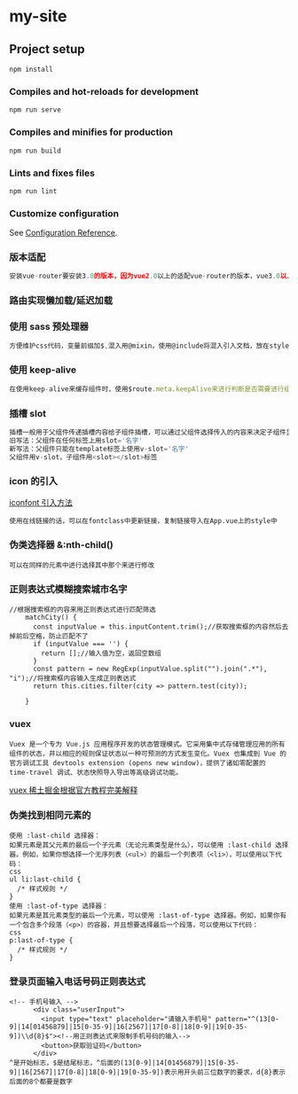# my-site

## Project setup

```
npm install
```

### Compiles and hot-reloads for development

```
npm run serve
```

### Compiles and minifies for production

```
npm run build
```

### Lints and fixes files

```
npm run lint
```

### Customize configuration

See [Configuration Reference](https://cli.vuejs.org/config/).

### 版本适配

```javascript
安装vue-router要安装3.0的版本，因为vue2.0以上的适配vue-router的版本，vue3.0以上的适配vue-router4.0以上的版本
```

### 路由实现懒加载/延迟加载

### 使用 sass 预处理器

```javascript
方便维护css代码，变量前缀加$,混入用@mixin，使用@include将混入引入文档，放在style文件夹里（记得加lang="scss"）
```

### 使用 keep-alive

```javascript
在使用keep-alive来缓存组件时，使用$route.meta.keepAlive来进行判断是否需要进行组件缓存，需要的话得在router.js上的路由跳转那加上meta:[keepAlive：true]
```

### 插槽 slot

```javascript
插槽一般用于父组件传递插槽内容给子组件插槽，可以通过父组件选择传入的内容来决定子组件显示的内容，这样提高了利用率，也不用重复定义相同的子组件
旧写法：父组件在任何标签上用slot='名字'
新写法：父组件只能在template标签上使用v-slot='名字'
父组件用v-slot，子组件用<slot></slot>标签
```

### icon 的引入

[iconfont 引入方法](https://blog.csdn.net/qq_35430000/article/details/87103050 "https://blog.csdn.net/qq_35430000/article/details/87103050")

```plaintext
使用在线链接的话，可以在fontclass中更新链接，复制链接导入在App.vue上的style中
```

### 伪类选择器 &:nth-child()

```plaintext
可以在同样的元素中进行选择其中那个来进行修改
```

### 正则表达式模糊搜索城市名字

```
//根据搜索框的内容来用正则表达式进行匹配筛选
    matchCity() {
      const inputValue = this.inputContent.trim();//获取搜索框的内容然后去掉前后空格，防止匹配不了
      if (inputValue === '') {
        return [];//输入值为空，返回空数组
      }
      const pattern = new RegExp(inputValue.split("").join(".*"), "i");//将搜索框内容输入生成正则表达式
      return this.cities.filter(city => pattern.test(city));

    }
```

### vuex

```
Vuex 是一个专为 Vue.js 应用程序开发的状态管理模式。它采用集中式存储管理应用的所有组件的状态，并以相应的规则保证状态以一种可预测的方式发生变化。Vuex 也集成到 Vue 的官方调试工具 devtools extension (opens new window)，提供了诸如零配置的 time-travel 调试、状态快照导入导出等高级调试功能。
```

[vuex 稀土掘金根据官方教程完美解释](https://juejin.cn/post/6928468842377117709)

### 伪类找到相同元素的

```plaintext
使用 :last-child 选择器：
如果元素是其父元素的最后一个子元素（无论元素类型是什么），可以使用 :last-child 选择器。例如，如果你想选择一个无序列表（<ul>）的最后一个列表项（<li>），可以使用以下代码：
css
ul li:last-child {
  /* 样式规则 */
}
使用 :last-of-type 选择器：
如果元素是其元素类型的最后一个元素，可以使用 :last-of-type 选择器。例如，如果你有一个包含多个段落（<p>）的容器，并且想要选择最后一个段落，可以使用以下代码：
css
p:last-of-type {
  /* 样式规则 */
}
```

### 登录页面输入电话号码正则表达式

```
<!-- 手机号输入 -->
      <div class="userInput">
        <input type="text" placeholder="请输入手机号" pattern="^(13[0-9]|14[01456879]|15[0-35-9]|16[2567]|17[0-8]|18[0-9]|19[0-35-9])\\d{8}$"><!--用正则表达式来限制手机号码的输入-->
        <button>获取验证码</button>
      </div>
^是开始标志，$是结尾标志，^后面的(13[0-9]|14[01456879]|15[0-35-9]|16[2567]|17[0-8]|18[0-9]|19[0-35-9])表示用开头前三位数字的要求，d{8}表示后面的8个都要是数字
```
